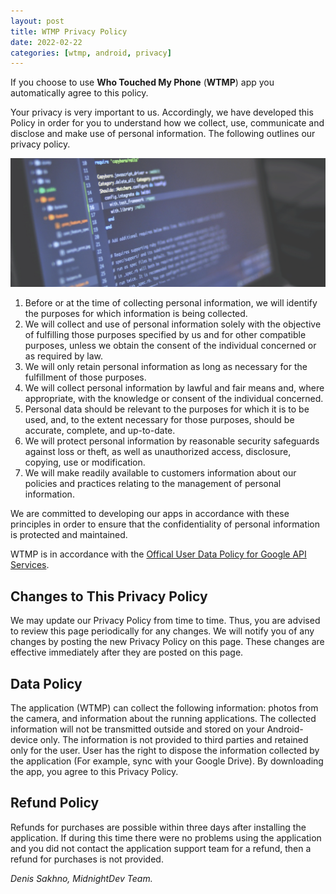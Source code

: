 ```yaml
---
layout: post
title: WTMP Privacy Policy
date: 2022-02-22
categories: [wtmp, android, privacy]
---
```


If you choose to use **Who Touched My Phone** (**WTMP**) app you automatically agree to this policy.

Your privacy is very important to us. Accordingly, we have developed this Policy in order for you to understand how we collect, use, communicate and disclose and make use of personal information. The following outlines our privacy policy.

![photo by luis gomes from pexels](https://raw.githubusercontent.com/mdnghtdv/mdnghtdv.github.io/main/assets/images/privacypolicy.png)

1. Before or at the time of collecting personal information, we will identify the purposes for which information is being collected.
2. We will collect and use of personal information solely with the objective of fulfilling those purposes specified by us and for other compatible purposes, unless we obtain the consent of the individual concerned or as required by law.
3. We will only retain personal information as long as necessary for the fulfillment of those purposes.
4. We will collect personal information by lawful and fair means and, where appropriate, with the knowledge or consent of the individual concerned.
5. Personal data should be relevant to the purposes for which it is to be used, and, to the extent necessary for those purposes, should be accurate, complete, and up-to-date.
6. We will protect personal information by reasonable security safeguards against loss or theft, as well as unauthorized access, disclosure, copying, use or modification.
7. We will make readily available to customers information about our policies and practices relating to the management of personal information.

We are committed to developing our apps in accordance with these principles in order to ensure that the confidentiality of personal information is protected and maintained.

WTMP is in accordance with the [Offical User Data Policy for Google API Services](https://developers.google.com/terms/api-services-user-data-policy).

## Changes to This Privacy Policy
We may update our Privacy Policy from time to time. Thus, you are advised to review this page periodically for any changes. We will notify you of any changes by posting the new Privacy Policy on this page. These changes are effective immediately after they are posted on this page.

## Data Policy
The application (WTMP) can collect the following information: photos from the camera, and information about the running applications. The collected information will not be transmitted outside and stored on your Android-device only. The information is not provided to third parties and retained only for the user. User has the right to dispose the information collected by the application (For example, sync with your Google Drive). By downloading the app, you agree to this Privacy Policy.

## Refund Policy
Refunds for purchases are possible within three days after installing the application. If during this time there were no problems using the application and you did not contact the application support team for a refund, then a refund for purchases is not provided.

*Denis Sakhno, MidnightDev Team.*
